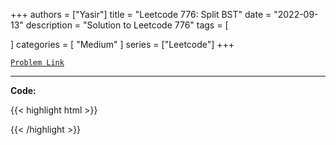 
+++
authors = ["Yasir"]
title = "Leetcode 776: Split BST"
date = "2022-09-13"
description = "Solution to Leetcode 776"
tags = [
    
]
categories = [
    "Medium"
]
series = ["Leetcode"]
+++



[`Problem Link`](https://leetcode.com/problems/split-bst/description/)

---

**Code:**

{{< highlight html >}}

{{< /highlight >}}

